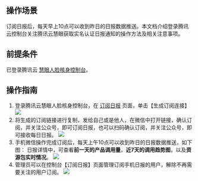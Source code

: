## 操作场景
订阅日报后，每天早上10点可以收到昨日的日报数据推送。本文档介绍登录腾讯云控制台关注腾讯云慧眼获取实名认证日报通知的操作方法及相关注意事项。

## 前提条件
已登录腾讯云 [慧眼人脸核身控制台](https://console.cloud.tencent.com/faceid)。

## 操作指南
1. 登录腾讯云慧眼人脸核身控制台，在 [订阅日报](https://console.cloud.tencent.com/faceid/daily) 页面，单击【生成订阅连接】
![](https://main.qcloudimg.com/raw/2c1fda1b18403430a68a02903906b305.png)
2. 将生成的订阅链接进行复制，发给自己或是他人，在微信中打开链接，确认订阅，并关注公众号，即可订阅日报，也可以扫码确认订阅，并关注公众号，即可接收每日日报。
 ![](https://main.qcloudimg.com/raw/d7b57606fc223e1dec8e8f2db1458460.png)
3. 手机微信操作完成订阅后，每天上午10点可以收到昨日的日报数据推送，如下图：
日报详情中，可查看**前一天的产品调用量**，**近7天的调用趋势图**，以及**资源包实时情况**。
![](https://main.qcloudimg.com/raw/1b7c56a7279d4fb7ceae577dac61cd7f.png)
4. 管理员可以在控制台【订阅日报】页面管理订阅手机日报的用户，解除不再需要关注的用户订阅。
 ![](https://main.qcloudimg.com/raw/a3451e7777ed2619cf4721d10ea422f3.png)


